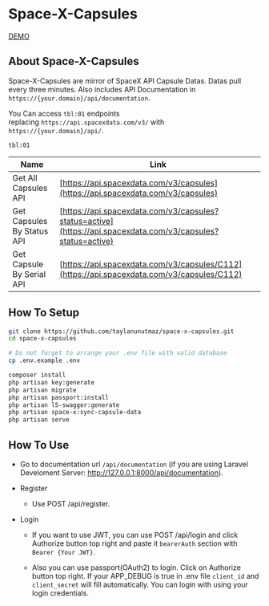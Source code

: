 # Space-X-Capsules

[DEMO](https://thawing-cliffs-93217.herokuapp.com/api/documentation)

## About Space-X-Capsules

Space-X-Capsules are mirror of SpaceX API Capsule Datas. Datas pull every three minutes. Also includes API Documentation in `https://{your.domain}/api/documentation`.

You Can access `tbl:01` endpoints replacing `https://api.spacexdata.com/v3/` with `https://{your.domain}/api/`.

`tbl:01`

| Name | Link |
| ---| --- |
| Get All Capsules API | [https://api.spacexdata.com/v3/capsules](https://api.spacexdata.com/v3/capsules) |
| Get Capsules By Status API | [https://api.spacexdata.com/v3/capsules?status=active](https://api.spacexdata.com/v3/capsules?status=active) |
| Get Capsule By Serial API | [https://api.spacexdata.com/v3/capsules/C112](https://api.spacexdata.com/v3/capsules/C112) |

## How To Setup

```bash
git clone https://github.com/taylanunutmaz/space-x-capsules.git
cd space-x-capsules

# Do not forget to arrange your .env file with valid database
cp .env.example .env

composer install
php artisan key:generate
php artisan migrate
php artisan passport:install
php artisan l5-swagger:generate
php artisan space-x:sync-capsule-data
php artisan serve
```

## How To Use

* Go to documentation url `/api/documentation` (if you are using Laravel Develoment Server: http://127.0.0.1:8000/api/documentation).

* Register

  * Use POST /api/register.

* Login

  * If you want to use JWT, you can use POST /api/login and click Authorize button top right and paste it `bearerAuth` section with `Bearer {Your JWT}`.

  * Also you can use passport(OAuth2) to login. Click on Authorize button top right. If your APP_DEBUG is true in .env file `client_id` and `client_secret` will fill automatically. You can login with using your login credentials.
